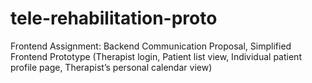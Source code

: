 # tele-rehabilitation-proto
Frontend Assignment: Backend Communication Proposal, Simplified Frontend Prototype (Therapist login, Patient list view, Individual patient profile page, Therapist’s personal calendar view)
